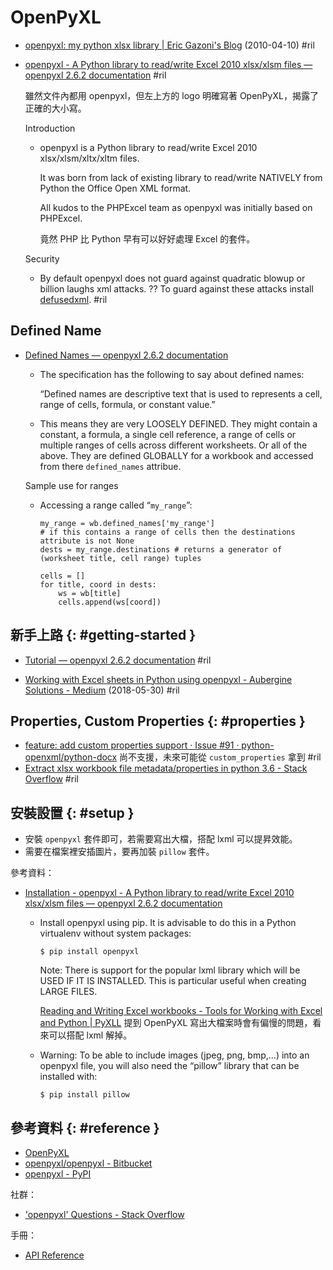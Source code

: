 # OpenPyXL

  - [openpyxl: my python xlsx library \| Eric Gazoni's Blog](https://ericgazoni.wordpress.com/2010/04/10/openpyxl-python-xlsx/) (2010-04-10) #ril

  - [openpyxl \- A Python library to read/write Excel 2010 xlsx/xlsm files — openpyxl 2\.6\.2 documentation](https://openpyxl.readthedocs.io/en/stable/) #ril

    雖然文件內都用 openpyxl，但左上方的 logo 明確寫著 OpenPyXL，揭露了正確的大小寫。

    Introduction

      - openpyxl is a Python library to read/write Excel 2010 xlsx/xlsm/xltx/xltm files.

        It was born from lack of existing library to read/write NATIVELY from Python the Office Open XML format.

        All kudos to the PHPExcel team as openpyxl was initially based on PHPExcel.

        竟然 PHP 比 Python 早有可以好好處理 Excel 的套件。

    Security

      - By default openpyxl does not guard against quadratic blowup or billion laughs xml attacks. ?? To guard against these attacks install [defusedxml](https://github.com/tiran/defusedxml). #ril

## Defined Name

  - [Defined Names — openpyxl 2\.6\.2 documentation](https://openpyxl.readthedocs.io/en/stable/defined_names.html)

      - The specification has the following to say about defined names:

        “Defined names are descriptive text that is used to represents a cell, range of cells, formula, or constant value.”

      - This means they are very LOOSELY DEFINED. They might contain a constant, a formula, a single cell reference, a range of cells or multiple ranges of cells across different worksheets. Or all of the above. They are defined GLOBALLY for a workbook and accessed from there `defined_names` attribue.

    Sample use for ranges

      - Accessing a range called “`my_range`”:

            my_range = wb.defined_names['my_range']
            # if this contains a range of cells then the destinations attribute is not None
            dests = my_range.destinations # returns a generator of (worksheet title, cell range) tuples

            cells = []
            for title, coord in dests:
                ws = wb[title]
                cells.append(ws[coord])



## 新手上路 {: #getting-started }

  - [Tutorial — openpyxl 2\.6\.2 documentation](https://openpyxl.readthedocs.io/en/stable/tutorial.html) #ril

  - [Working with Excel sheets in Python using openpyxl \- Aubergine Solutions \- Medium](https://medium.com/aubergine-solutions/working-with-excel-sheets-in-python-using-openpyxl-4f9fd32de87f) (2018-05-30) #ril

## Properties, Custom Properties {: #properties }

  - [feature: add custom properties support · Issue \#91 · python\-openxml/python\-docx](https://github.com/python-openxml/python-docx/issues/91) 尚不支援，未來可能從 `custom_properties` 拿到 #ril
  - [Extract xlsx workbook file metadata/properties in python 3\.6 \- Stack Overflow](https://stackoverflow.com/questions/53930645/) #ril

## 安裝設置 {: #setup }

  - 安裝 `openpyxl` 套件即可，若需要寫出大檔，搭配 lxml 可以提昇效能。
  - 需要在檔案裡安插圖片，要再加裝 `pillow` 套件。

參考資料：

  - [Installation - openpyxl \- A Python library to read/write Excel 2010 xlsx/xlsm files — openpyxl 2\.6\.2 documentation](https://openpyxl.readthedocs.io/en/stable/#installation)

      - Install openpyxl using pip. It is advisable to do this in a Python virtualenv without system packages:

            $ pip install openpyxl

        Note: There is support for the popular lxml library which will be USED IF IT IS INSTALLED. This is particular useful when creating LARGE FILES.

        [Reading and Writing Excel workbooks - Tools for Working with Excel and Python \| PyXLL](https://www.pyxll.com/blog/tools-for-working-with-excel-and-python/#read-write) 提到 OpenPyXL 寫出大檔案時會有偏慢的問題，看來可以搭配 lxml 解掉。

      - Warning: To be able to include images (jpeg, png, bmp,…) into an openpyxl file, you will also need the “pillow” library that can be installed with:

            $ pip install pillow

## 參考資料 {: #reference }

  - [OpenPyXL](http://openpyxl.readthedocs.io/)
  - [openpyxl/openpyxl - Bitbucket](https://bitbucket.org/openpyxl/openpyxl/src/default/)
  - [openpyxl -  PyPI](https://pypi.org/project/openpyxl/)

社群：

  - ['openpyxl' Questions - Stack Overflow](https://stackoverflow.com/questions/tagged/openpyxl)

手冊：

  - [API Reference](https://openpyxl.readthedocs.io/en/stable/api/openpyxl.html)
